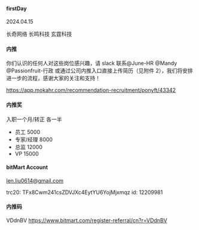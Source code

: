 #### firstDay

2024.04.15

长奇网络
长鸣科技
玄霆科技

#### 内推

你们认识的任何人对这些岗位感兴趣，请 slack 联系@June-HR @Mandy @Passionfruit-行政
或通过公司内推入口直接上传简历（见附件 2），我们将安排进一步的流程，感谢大家的关注和支持！

https://app.mokahr.com/recommendation-recruitment/ponyft/43342


#### 内推奖

入职一个月/转正 各一半

- 员工 5000
- 专家/经理 8000
- 总监 12000
- VP 15000

#### bitMart Account

len.liu0614@gmail.com

trc20: TFx8Cwm241csZDVJXc4EytYU6YojMjxmqz
id: 12209981

#### 内推码

VDdnBV
https://www.bitmart.com/register-referral/cn?r=VDdnBV